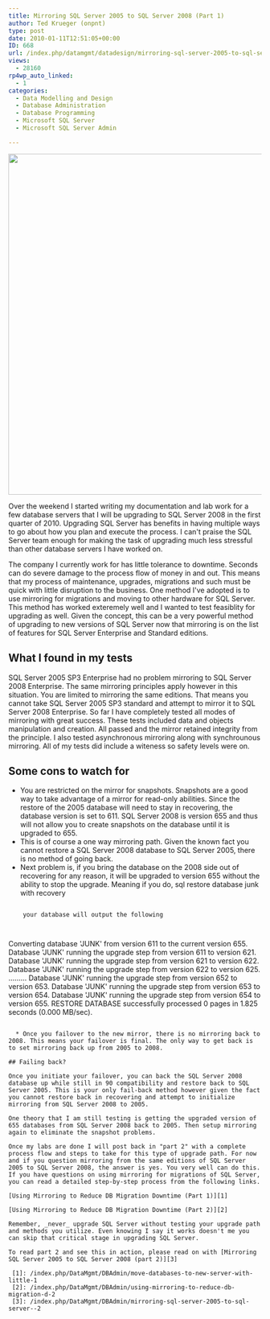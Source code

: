```yaml
---
title: Mirroring SQL Server 2005 to SQL Server 2008 (Part 1)
author: Ted Krueger (onpnt)
type: post
date: 2010-01-11T12:51:05+00:00
ID: 668
url: /index.php/datamgmt/datadesign/mirroring-sql-server-2005-to-sql-server-2008/
views:
  - 28160
rp4wp_auto_linked:
  - 1
categories:
  - Data Modelling and Design
  - Database Administration
  - Database Programming
  - Microsoft SQL Server
  - Microsoft SQL Server Admin

---
```

<div class="image_block">
  <img src="https://lessthandot.z19.web.core.windows.net/wp-content/uploads/blogs/DataMgmt/mirror.gif" alt="" title="" width="550" height="678" />
</div>

Over the weekend I started writing my documentation and lab work for a few database servers that I will be upgrading to SQL Server 2008 in the first quarter of 2010. Upgrading SQL Server has benefits in having multiple ways to go about how you plan and execute the process. I can't praise the SQL Server team enough for making the task of upgrading much less stressful than other database servers I have worked on.
  

  
The company I currently work for has little tolerance to downtime. Seconds can do severe damage to the process flow of money in and out. This means that my process of maintenance, upgrades, migrations and such must be quick with little disruption to the business. One method I've adopted is to use mirroring for migrations and moving to other hardware for SQL Server. This method has worked exteremely well and I wanted to test feasiblity for upgrading as well. Given the concept, this can be a very powerful method of upgrading to new versions of SQL Server now that mirroring is on the list of features for SQL Server Enterprise and Standard editions. 

## What I found in my tests 

SQL Server 2005 SP3 Enterprise had no problem mirroring to SQL Server 2008 Enterprise. The same mirroring principles apply however in this situation. You are limited to mirroring the same editions. That means you cannot take SQL Server 2005 SP3 standard and attempt to mirror it to SQL Server 2008 Enterprise. So far I have completely tested all modes of mirroring with great success. These tests included data and objects manipulation and creation. All passed and the mirror retained integrity from the principle. I also tested asynchronous mirroring along with synchrounous mirroring. All of my tests did include a witeness so safety levels were on. 

## Some cons to watch for

  * You are restricted on the mirror for snapshots. Snapshots are a good way to take advantage of a mirror for read-only abilities. Since the restore of the 2005 database will need to stay in recovering, the database version is set to 611. SQL Server 2008 is version 655 and thus will not allow you to create snapshots on the database until it is upgraded to 655.
  * This is of course a one way mirroring path. Given the known fact you cannot restore a SQL Server 2008 database to SQL Server 2005, there is no method of going back.
  * Next problem is, if you bring the database on the 2008 side out of recovering for any reason, it will be upgraded to version 655 without the ability to stop the upgrade. Meaning if you do, 
    sql
restore database junk with recovery
```

    your database will output the following
    
    
```

Converting database 'JUNK' from version 611 to the current version 655.
    Database 'JUNK' running the upgrade step from version 611 to version 621.
    Database 'JUNK' running the upgrade step from version 621 to version 622.
    Database 'JUNK' running the upgrade step from version 622 to version 625.
    .........
    Database 'JUNK' running the upgrade step from version 652 to version 653.
    Database 'JUNK' running the upgrade step from version 653 to version 654.
    Database 'JUNK' running the upgrade step from version 654 to version 655.
    RESTORE DATABASE successfully processed 0 pages in 1.825 seconds (0.000 MB/sec).
```

  * Once you failover to the new mirror, there is no mirroring back to 2008. This means your failover is final. The only way to get back is to set mirroring back up from 2005 to 2008.

## Failing back?

Once you initiate your failover, you can back the SQL Server 2008 database up while still in 90 compatibility and restore back to SQL Server 2005. This is your only fail-back method however given the fact you cannot restore back in recovering and attempt to initialize mirroring from SQL Server 2008 to 2005.

One theory that I am still testing is getting the upgraded version of 655 databases from SQL Server 2008 back to 2005. Then setup mirroring again to eliminate the snapshot problems.

Once my labs are done I will post back in "part 2" with a complete process flow and steps to take for this type of upgrade path. For now and if you question mirroring from the same editions of SQL Server 2005 to SQL Server 2008, the answer is yes. You very well can do this. If you have questions on using mirroring for migrations of SQL Server, you can read a detailed step-by-step process from the following links.
  
[Using Mirroring to Reduce DB Migration Downtime (Part 1)][1]
  
[Using Mirroring to Reduce DB Migration Downtime (Part 2)][2]

Remember, _never_ upgrade SQL Server without testing your upgrade path and methods you utilize. Even knowing I say it works doesn't me you can skip that critical stage in upgrading SQL Server.

To read part 2 and see this in action, please read on with [Mirroring SQL Server 2005 to SQL Server 2008 (part 2)][3]

 [1]: /index.php/DataMgmt/DBAdmin/move-databases-to-new-server-with-little-1
 [2]: /index.php/DataMgmt/DBAdmin/using-mirroring-to-reduce-db-migration-d-2
 [3]: /index.php/DataMgmt/DBAdmin/mirroring-sql-server-2005-to-sql-server--2